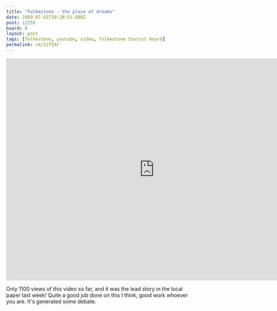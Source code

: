 ```yaml
---
title: "Folkestone - the place of dreams"
date: 2009-07-01T10:28:53.000Z
post: 12759
board: 8
layout: post
tags: [folkestone, youtube, video, folkestone tourist board]
permalink: /m/12759/
---
```

<iframe title="YouTube video player" width="800" height="600" src="http://www.youtube.com/embed/v0kePjp_2Vg?hd=1" frameborder="0" allowfullscreen></iframe>

Only 1100 views of this video so far, and it was the lead story in the local paper last week! Quite a good job done on this I think, good work whoever you are. It's generated some debate.
